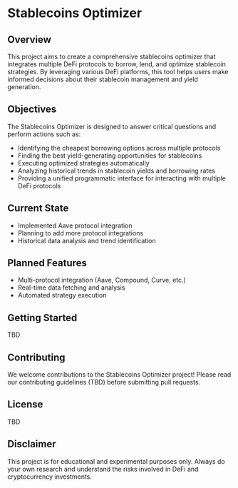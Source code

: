 # Stablecoins Optimizer

## Overview
This project aims to create a comprehensive stablecoins optimizer that integrates multiple DeFi protocols to borrow, lend, and optimize stablecoin strategies. By leveraging various DeFi platforms, this tool helps users make informed decisions about their stablecoin management and yield generation.

## Objectives
The Stablecoins Optimizer is designed to answer critical questions and perform actions such as:

- Identifying the cheapest borrowing options across multiple protocols
- Finding the best yield-generating opportunities for stablecoins
- Executing optimized strategies automatically
- Analyzing historical trends in stablecoin yields and borrowing rates
- Providing a unified programmatic interface for interacting with multiple DeFi protocols

## Current State
- Implemented Aave protocol integration
- Planning to add more protocol integrations
- Historical data analysis and trend identification

## Planned Features
- Multi-protocol integration (Aave, Compound, Curve, etc.)
- Real-time data fetching and analysis
- Automated strategy execution

## Getting Started
TBD

## Contributing
We welcome contributions to the Stablecoins Optimizer project! Please read our contributing guidelines (TBD) before submitting pull requests.

## License
TBD

## Disclaimer
This project is for educational and experimental purposes only. Always do your own research and understand the risks involved in DeFi and cryptocurrency investments.
